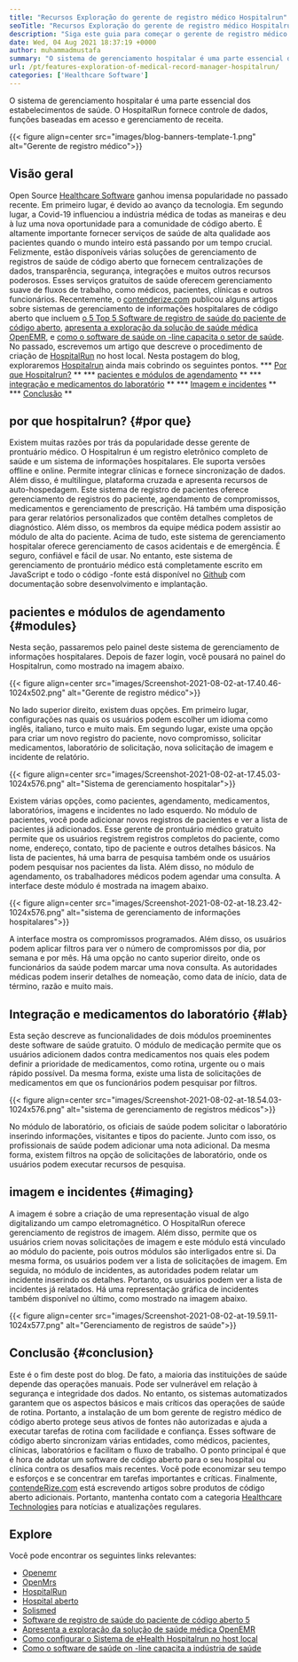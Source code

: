 ```yaml
---
title: "Recursos Exploração do gerente de registro médico Hospitalrun" 
seoTitle: "Recursos Exploração do gerente de registro médico Hospitalrun" 
description: "Siga este guia para começar o gerente de registro médico Hospitalrun. É de código aberto, multilíngue e automatiza muitos dos processos importantes." 
date: Wed, 04 Aug 2021 18:37:19 +0000
author: muhammadmustafa
summary: "O sistema de gerenciamento hospitalar é uma parte essencial dos estabelecimentos de saúde. O HospitalRun fornece controle de dados, funções baseadas em acesso e gerenciamento de receita." 
url: /pt/features-exploration-of-medical-record-manager-hospitalrun/
categories: ['Healthcare Software']
---
```


O sistema de gerenciamento hospitalar é uma parte essencial dos estabelecimentos de saúde. O HospitalRun fornece controle de dados, funções baseadas em acesso e gerenciamento de receita.

{{< figure align=center src="images/blog-banners-template-1.png" alt="Gerente de registro médico">}}


## Visão geral
Open Source [Healthcare Software][1] ganhou imensa popularidade no passado recente. Em primeiro lugar, é devido ao avanço da tecnologia. Em segundo lugar, a Covid-19 influenciou a indústria médica de todas as maneiras e deu à luz uma nova oportunidade para a comunidade de código aberto. É altamente importante fornecer serviços de saúde de alta qualidade aos pacientes quando o mundo inteiro está passando por um tempo crucial. Felizmente, estão disponíveis várias soluções de gerenciamento de registros de saúde de código aberto que fornecem centralizações de dados, transparência, segurança, integrações e muitos outros recursos poderosos. Esses serviços gratuitos de saúde oferecem gerenciamento suave de fluxos de trabalho, como médicos, pacientes, clínicas e outros funcionários. Recentemente, o [contenderize.com][2] publicou alguns artigos sobre sistemas de gerenciamento de informações hospitalares de código aberto que incluem [o 5 Top 5 Software de registro de saúde do paciente de código aberto][3], [apresenta a exploração da solução de saúde médica OpenEMR][4], e [como o software de saúde on -line capacita o setor de saúde][5].
No passado, escrevemos um artigo que descreve o procedimento de criação de [HospitalRun][6] no host local. Nesta postagem do blog, exploraremos [Hospitalrun][6] ainda mais cobrindo os seguintes pontos.
  *** [Por que Hospitalrun?][7] **
  *** [pacientes e módulos de agendamento][8] **
  *** [integração e medicamentos do laboratório][9] **
  *** [Imagem e incidentes][10] **
  *** [Conclusão][11] **

## por que hospitalrun? {#por que}
Existem muitas razões por trás da popularidade desse gerente de prontuário médico. O Hospitalrun é um registro eletrônico completo de saúde e um sistema de informações hospitalares. Ele suporta versões offline e online. Permite integrar clínicas e fornece sincronização de dados. Além disso, é multilíngue, plataforma cruzada e apresenta recursos de auto-hospedagem. Este sistema de registro de pacientes oferece gerenciamento de registros do paciente, agendamento de compromissos, medicamentos e gerenciamento de prescrição. Há também uma disposição para gerar relatórios personalizados que contêm detalhes completos de diagnóstico. Além disso, os membros da equipe médica podem assistir ao módulo de alta do paciente. Acima de tudo, este sistema de gerenciamento hospitalar oferece gerenciamento de casos acidentais e de emergência. É seguro, confiável e fácil de usar. No entanto, este sistema de gerenciamento de prontuário médico está completamente escrito em JavaScript e todo o código -fonte está disponível no [Github][12] com documentação sobre desenvolvimento e implantação.

## pacientes e módulos de agendamento {#modules}
Nesta seção, passaremos pelo painel deste sistema de gerenciamento de informações hospitalares. Depois de fazer login, você pousará no painel do Hospitalrun, como mostrado na imagem abaixo.

{{< figure align=center src="images/Screenshot-2021-08-02-at-17.40.46-1024x502.png" alt="Gerente de registro médico">}}

No lado superior direito, existem duas opções. Em primeiro lugar, configurações nas quais os usuários podem escolher um idioma como inglês, italiano, turco e muito mais. Em segundo lugar, existe uma opção para criar um novo registro do paciente, novo compromisso, solicitar medicamentos, laboratório de solicitação, nova solicitação de imagem e incidente de relatório.

{{< figure align=center src="images/Screenshot-2021-08-02-at-17.45.03-1024x576.png" alt="Sistema de gerenciamento hospitalar">}}

Existem várias opções, como pacientes, agendamento, medicamentos, laboratórios, imagens e incidentes no lado esquerdo. No módulo de pacientes, você pode adicionar novos registros de pacientes e ver a lista de pacientes já adicionados. Esse gerente de prontuário médico gratuito permite que os usuários registrem registros completos do paciente, como nome, endereço, contato, tipo de paciente e outros detalhes básicos. Na lista de pacientes, há uma barra de pesquisa também onde os usuários podem pesquisar nos pacientes da lista. Além disso, no módulo de agendamento, os trabalhadores médicos podem agendar uma consulta. A interface deste módulo é mostrada na imagem abaixo.

{{< figure align=center src="images/Screenshot-2021-08-02-at-18.23.42-1024x576.png" alt="sistema de gerenciamento de informações hospitalares">}}

A interface mostra os compromissos programados. Além disso, os usuários podem aplicar filtros para ver o número de compromissos por dia, por semana e por mês. Há uma opção no canto superior direito, onde os funcionários da saúde podem marcar uma nova consulta. As autoridades médicas podem inserir detalhes de nomeação, como data de início, data de término, razão e muito mais.

## Integração e medicamentos do laboratório {#lab}
Esta seção descreve as funcionalidades de dois módulos proeminentes deste software de saúde gratuito. O módulo de medicação permite que os usuários adicionem dados contra medicamentos nos quais eles podem definir a prioridade de medicamentos, como rotina, urgente ou o mais rápido possível. Da mesma forma, existe uma lista de solicitações de medicamentos em que os funcionários podem pesquisar por filtros.

{{< figure align=center src="images/Screenshot-2021-08-02-at-18.54.03-1024x576.png" alt="sistema de gerenciamento de registros médicos">}}

No módulo de laboratório, os oficiais de saúde podem solicitar o laboratório inserindo informações, visitantes e tipos do paciente. Junto com isso, os profissionais de saúde podem adicionar uma nota adicional. Da mesma forma, existem filtros na opção de solicitações de laboratório, onde os usuários podem executar recursos de pesquisa.

## imagem e incidentes {#imaging}
A imagem é sobre a criação de uma representação visual de algo digitalizando um campo eletromagnético. O HospitalRun oferece gerenciamento de registros de imagem. Além disso, permite que os usuários criem novas solicitações de imagem e este módulo está vinculado ao módulo do paciente, pois outros módulos são interligados entre si. Da mesma forma, os usuários podem ver a lista de solicitações de imagem. Em seguida, no módulo de incidentes, as autoridades podem relatar um incidente inserindo os detalhes. Portanto, os usuários podem ver a lista de incidentes já relatados. Há uma representação gráfica de incidentes também disponível no último, como mostrado na imagem abaixo.

{{< figure align=center src="images/Screenshot-2021-08-02-at-19.59.11-1024x577.png" alt="Gerenciamento de registros de saúde">}}


## Conclusão {#conclusion}
Este é o fim deste post do blog. De fato, a maioria das instituições de saúde depende das operações manuais. Pode ser vulnerável em relação à segurança e integridade dos dados. No entanto, os sistemas automatizados garantem que os aspectos básicos e mais críticos das operações de saúde de rotina. Portanto, a instalação de um bom gerente de registro médico de código aberto protege seus ativos de fontes não autorizadas e ajuda a executar tarefas de rotina com facilidade e confiança. Esses software de código aberto sincronizam várias entidades, como médicos, pacientes, clínicas, laboratórios e facilitam o fluxo de trabalho. O ponto principal é que é hora de adotar um software de código aberto para o seu hospital ou clínica contra os desafios mais recentes. Você pode economizar seu tempo e esforços e se concentrar em tarefas importantes e críticas.
Finalmente, [contendeRize.com][2] está escrevendo artigos sobre produtos de código aberto adicionais. Portanto, mantenha contato com a categoria [Healthcare Technologies][1] para notícias e atualizações regulares.

## Explore
Você pode encontrar os seguintes links relevantes:
  * [Openemr][13]
  * [OpenMrs][14]
  * [HospitalRun][15]
  * [Hospital aberto][16]
  * [Solismed][17]
  * [Software de registro de saúde do paciente de código aberto 5][3]
  * [Apresenta a exploração da solução de saúde médica OpenEMR][4]
  * [Como configurar o Sistema de eHealth Hospitalrun no host local][18]
  * [Como o software de saúde on -line capacita a indústria de saúde][5]

  
[1]: https://products.containerize.com/healthcare-technologies/
[2]: https://www.containerize.com/
[3]: https://blog.containerize.com/2021/03/05/top-5-open-source-patient-record-management-software/
[4]: https://blog.containerize.com/healthcare-software/open-source-medical-software-openemr-features/
[5]: https://blog.containerize.com/2021/02/12/how-online-healthcare-software-empowers-healthcare-industry/
[6]: https://products.containerize.com/healthcare-technologies/hospitalrun/
[7]: #why
[8]: #modules
[9]: #lab
[10]: #imaging
[11]: #Conclusion
[12]: https://github.com/HospitalRun/hospitalrun
[13]: https://products.containerize.com/health-care-technologies/openemr
[14]: https://products.containerize.com/health-care-technologies/openmrs
[15]: https://products.containerize.com/healthcare-technologies/hospitalrun
[16]: https://products.containerize.com/healthcare-technologies/open-hospital
[17]: https://products.containerize.com/healthcare-technologies/solismed
[18]: https://blog.containerize.com/healthcare-software/how-to-install-hospitalrun-hospital-management-system/
